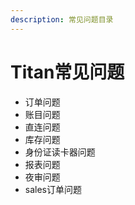 ```yaml
---
description: 常见问题目录
---
```


# Titan常见问题

* 订单问题
* 账目问题
* 直连问题
* 库存问题
* 身份证读卡器问题
* 报表问题
* 夜审问题
* sales订单问题

